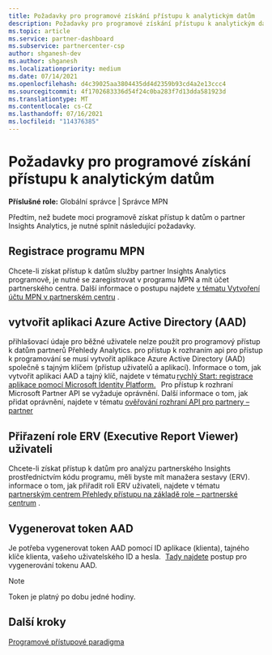 ```yaml
---
title: Požadavky pro programové získání přístupu k analytickým datům
description: Požadavky pro programové získání přístupu k analytickým datům
ms.topic: article
ms.service: partner-dashboard
ms.subservice: partnercenter-csp
author: shganesh-dev
ms.author: shganesh
ms.localizationpriority: medium
ms.date: 07/14/2021
ms.openlocfilehash: d4c39025aa3804435dd4d2359b93cd4a2e13ccc4
ms.sourcegitcommit: 4f1702683336d54f24c0ba283f7d13dda581923d
ms.translationtype: MT
ms.contentlocale: cs-CZ
ms.lasthandoff: 07/16/2021
ms.locfileid: "114376385"
---
```

# <a name="prerequisites-to-programmatically-access-analytics-data"></a>Požadavky pro programové získání přístupu k analytickým datům

**Příslušné role:** Globální správce | Správce MPN

Předtím, než budete moci programově získat přístup k datům o partner Insights Analytics, je nutné splnit následující požadavky.

## <a name="mpn-program-enrollment"></a>Registrace programu MPN

Chcete-li získat přístup k datům služby partner Insights Analytics programově, je nutné se zaregistrovat v programu MPN a mít účet partnerského centra. Další informace o postupu najdete [v tématu Vytvoření účtu MPN v partnerském centru](mpn-create-a-partner-center-account.md) .

## <a name="create-azure-active-directory-aad-application"></a>vytvořit aplikaci Azure Active Directory (AAD)

přihlašovací údaje pro běžné uživatele nelze použít pro programový přístup k datům partnerů Přehledy Analytics. pro přístup k rozhraním api pro přístup k programování se musí vytvořit aplikace Azure Active Directory (AAD) společně s tajným klíčem (přístup uživatelů a aplikací). Informace o tom, jak vytvořit aplikaci AAD a tajný klíč, najdete v tématu [rychlý Start: registrace aplikace pomocí Microsoft Identity Platform.](/azure/active-directory/develop/quickstart-register-app)   Pro přístup k rozhraní Microsoft Partner API se vyžaduje oprávnění. Další informace o tom, jak přidat oprávnění, najdete v tématu [ověřování rozhraní API pro partnery – partner](/partner/develop/api-authentication#application-and-user-access)

## <a name="assign-executive-report-viewer-erv-role-to-the-user"></a>Přiřazení role ERV (Executive Report Viewer) uživateli

Chcete-li získat přístup k datům pro analýzu partnerského Insights prostřednictvím kódu programu, měli byste mít manažera sestavy (ERV). informace o tom, jak přiřadit roli ERV uživateli, najdete v tématu [partnerským centrem Přehledy přístupu na základě role – partnerské centrum](insights-roles.md) .

## <a name="generate-an-aad-token"></a>Vygenerovat token AAD

Je potřeba vygenerovat token AAD pomocí ID aplikace (klienta), tajného klíče klienta, vašeho uživatelského ID a hesla.   [Tady najdete](insights-programmatic-first-api-call.md#token-generation) postup pro vygenerování tokenu AAD.

> [!Note]
> Token je platný po dobu jedné hodiny.

## <a name="next-steps"></a>Další kroky
[Programové přístupové paradigma](insights-programmatic-access-paradigm.md)